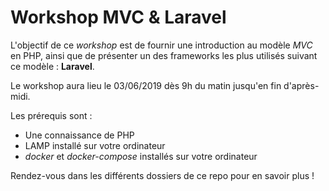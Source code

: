 # Workshop MVC & Laravel

L'objectif de ce *workshop* est de fournir une introduction au modèle _MVC_ en PHP, ainsi que de présenter un des frameworks les plus utilisés suivant ce modèle : **Laravel**.

Le workshop aura lieu le 03/06/2019 dès 9h du matin jusqu'en fin d'après-midi.

Les prérequis sont :

- Une connaissance de PHP
- LAMP installé sur votre ordinateur
- _docker_ et _docker-compose_ installés sur votre ordinateur

Rendez-vous dans les différents dossiers de ce repo pour en savoir plus !